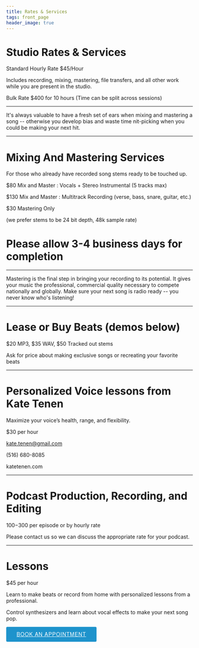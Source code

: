 ```yaml
---
title: Rates & Services
tags: front_page
header_image: true
---
```

# Studio Rates & Services

Standard Hourly Rate $45/Hour

Includes recording, mixing, mastering, file transfers, and all other work while you are present in the studio.

Bulk Rate $400 for 10 hours (Time can be split across sessions)

- - -

It's always valuable to have a fresh set of ears when mixing and mastering a song -- otherwise you develop bias and waste time nit-picking when you could be making your next hit.

- - -

# Mixing And Mastering Services

For those who already have recorded song stems ready to be touched up.

$80 Mix and Master : Vocals + Stereo Instrumental (5 tracks max)

$130 Mix and Master : Multitrack Recording (verse, bass, snare, guitar, etc.)

$30 Mastering Only

(we prefer stems to be 24 bit depth, 48k sample rate)

# Please allow 3-4 business days for completion

- - -

Mastering is the final step in bringing your recording to its potential. It gives your music the professional, commercial quality necessary to compete nationally and globally. Make sure your next song is radio ready --  you never know who's listening!

- - -

# Lease or Buy Beats (demos below)

$20 MP3, $35 WAV, $50 Tracked out stems

Ask for price about making exclusive songs or recreating your favorite beats

- - -

# Personalized Voice lessons from Kate Tenen

Maximize your voice’s health, range, and  flexibility.

$30 per hour

kate.tenen@gmail.com

(516) 680-8085

katetenen.com

- - -

# Podcast Production, Recording, and Editing

$100-$300 per episode or by hourly rate

Please contact us so we can discuss the appropriate rate for your podcast.

- - -

# Lessons

$45 per hour

Learn to make beats or record from home with personalized lessons from a professional.

Control synthesizers and learn about vocal effects to make your next song pop.


<!-- Start Square Appointments Embed code --> <a target="_top" style="background-color: #1E93CC; color: white; height: 40px; text-transform: uppercase; font-family: 'Square Market', 'helvetica neue', helvetica, arial, sans-serif; letter-spacing: 1px; line-height: 38px; padding: 0 28px; border-radius: 3px; font-weight: 500; font-size: 14px; cursor: pointer; display: inline-block;" href="https://squareup.com/appointments/book/8GNV6PJ8WK7YH/sounds-like-soma-philadelphia-pa" rel="nofollow">Book an Appointment</a> <!-- End Square Appointments Embed code -->
